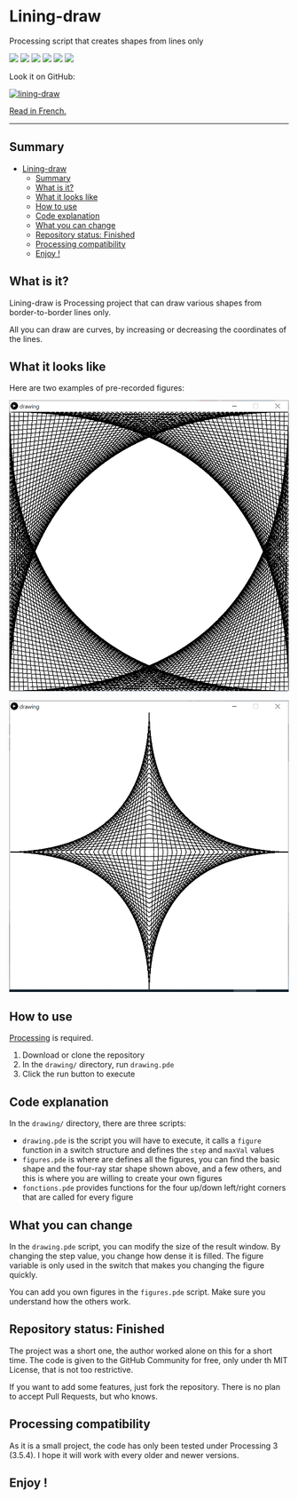 # Lining-draw
Processing script that creates shapes from lines only

![](https://img.shields.io/badge/status-Finished-green) ![](https://img.shields.io/github/license/Relex12/Lining-draw) ![](https://img.shields.io/github/repo-size/Relex12/Lining-draw) ![](https://img.shields.io/github/languages/top/Relex12/Lining-draw) ![](https://img.shields.io/github/last-commit/Relex12/Lining-draw) ![](https://img.shields.io/github/stars/Relex12/Lining-draw)



Look it on GitHub:

[![lining-draw](https://github-readme-stats.vercel.app/api/pin/?username=Relex12&repo=lining-draw)](https://github.com/Relex12/lining-draw)

[Read in French.](https://relex12.github.io/fr/Lining-draw)


---

## Summary

* [Lining-draw](#lining-draw)
    * [Summary](#summary)
    * [What is it?](#what-is-it)
    * [What it looks like](#what-it-looks-like)
    * [How to use](#how-to-use)
    * [Code explanation](#code-explanation)
    * [What you can change](#what-you-can-change)
    * [Repository status: Finished](#repository-status:-finished)
    * [Processing compatibility](#processing-compatibility)
    * [Enjoy !](#enjoy-)

<!-- table of contents created by Adrian Bonnet, see https://github.com/Relex12/Markdown-Table-of-Contents for more -->

## What is it?

Lining-draw is Processing project that can draw various shapes from border-to-border lines only.

All you can draw are curves, by increasing or decreasing the coordinates of the lines.

## What it looks like

Here are two examples of pre-recorded figures:

![Capture1](https://raw.githubusercontent.com/Relex12/Lining-draw/master/img/Capture1.PNG)

![Capture2](https://raw.githubusercontent.com/Relex12/Lining-draw/master/img/Capture2.PNG)

## How to use

[Processing](https://processing.org/) is required.

1. Download or clone the repository
2. In the `drawing/` directory, run `drawing.pde`
3. Click the run button to execute

## Code explanation

In the `drawing/` directory, there are three scripts:

* `drawing.pde` is the script you will have to execute, it calls a `figure` function in a switch structure and defines the `step` and `maxVal` values
* `figures.pde` is where are defines all the figures, you can find the basic shape and the four-ray star shape shown above, and a few others, and this is where you are willing to create your own figures
* `fonctions.pde` provides functions for the four up/down left/right corners that are called for every figure

## What you can change

In the `drawing.pde` script, you can modify the size of the result window.  By changing the step value, you change how dense it is filled. The figure variable is only used in the switch that makes you changing the figure quickly.

You can add you own figures in the `figures.pde` script. Make sure you understand how the others work.

## Repository status: Finished

The project was a short one, the author worked alone on this for a short time. The code is given to the GitHub Community for free, only under th MIT License, that is not too restrictive.

If you want to add some features, just fork the repository. There is no plan to accept Pull Requests, but who knows.

## Processing compatibility

As it is a small project, the code has only been tested under Processing 3 (3.5.4). I hope it will work with every older and newer versions.

## Enjoy !
